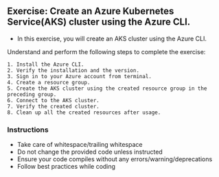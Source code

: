 ## Exercise: Create an Azure Kubernetes Service(AKS) cluster using the Azure CLI. 
 
* In this exercise, you will create an AKS cluster using the Azure CLI.

Understand and perform the following steps to complete the exercise:  

	1. Install the Azure CLI.
	2. Verify the installation and the version.
	3. Sign in to your Azure account from terminal.
	4. Create a resource group.
	5. Create the AKS cluster using the created resource group in the preceding group.
	6. Connect to the AKS cluster.
	7. Verify the created cluster.
	8. Clean up all the created resources after usage.

### Instructions

- Take care of whitespace/trailing whitespace
- Do not change the provided code unless instructed
- Ensure your code compiles without any errors/warning/deprecations
- Follow best practices while coding
